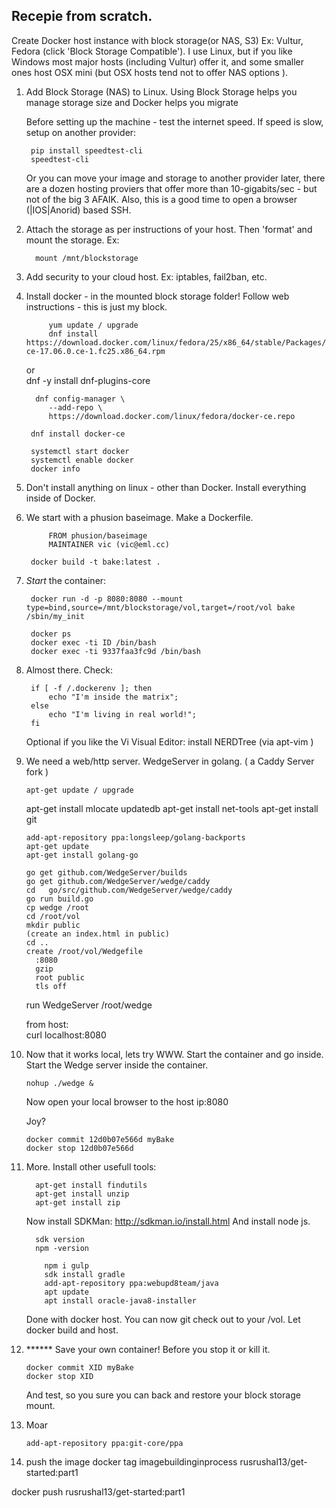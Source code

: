 
 
##  Recepie from scratch.

Create Docker host instance with block storage(or NAS, S3)
Ex: Vultur, Fedora (click 'Block Storage Compatible').
I use Linux, but if you like Windows most major hosts (including Vultur) offer it, and some smaller ones host OSX mini (but OSX hosts tend not to offer NAS options ).

1. Add Block Storage (NAS) to Linux.
Using Block Storage helps you manage storage size and Docker helps you migrate

	Before setting up the machine - test the internet speed. If speed is slow, setup on another provider:

		pip install speedtest-cli
		speedtest-cli
		
	Or you can move your image and storage to another provider later, there are a dozen hosting proviers that offer more than 10-gigabits/sec - but not of the big 3 AFAIK. Also, this is a good time to open a browser (|IOS|Anorid) based SSH.  
	

2. Attach the storage as per instructions of your host. Then 'format' and mount the storage. Ex:

    	 mount /mnt/blockstorage

3. Add security to your cloud host. Ex: iptables, fail2ban, etc.

4. Install docker - in the mounted block storage folder! Follow web instructions - this is just my block.


			yum update / upgrade
			dnf install https://download.docker.com/linux/fedora/25/x86_64/stable/Packages/docker-ce-17.06.0.ce-1.fc25.x86_64.rpm
	or		
	     dnf -y install dnf-plugins-core
	    
	     dnf config-manager \
	        --add-repo \
	        https://download.docker.com/linux/fedora/docker-ce.repo
	    
	    dnf install docker-ce
	    
	    systemctl start docker
	    systemctl enable docker
	    docker info

5. Don't install anything on linux - other than Docker. Install everything inside of Docker.

    
7. We start with a phusion baseimage. Make a Dockerfile. 
	
		    FROM phusion/baseimage
		    MAINTAINER vic (vic@eml.cc)
	     
	    docker build -t bake:latest .
 
8. *Start* the container:

	    docker run -d -p 8080:8080 --mount type=bind,source=/mnt/blockstorage/vol,target=/root/vol bake /sbin/my_init
	      
	    docker ps
	    docker exec -ti ID /bin/bash
	    docker exec -ti 9337faa3fc9d /bin/bash

9. Almost there. Check:
    
	    if [ -f /.dockerenv ]; then
	        echo "I'm inside the matrix";
	    else
	        echo "I'm living in real world!";
	    fi

	Optional if you like the Vi Visual Editor: install NERDTree (via apt-vim )


10. We need a web/http server. WedgeServer in golang. ( a Caddy Server fork )
		
		apt-get update / upgrade	    
	   apt-get install mlocate
	   updatedb
	    apt-get install net-tools
	    apt-get install git
	    
		add-apt-repository ppa:longsleep/golang-backports
		apt-get update
		apt-get install golang-go

	   	go get github.com/WedgeServer/builds
	    go get github.com/WedgeServer/wedge/caddy
	    cd   go/src/github.com/WedgeServer/wedge/caddy
	    go run build.go
	    cp wedge /root
	    cd /root/vol
	    mkdir public
	    (create an index.html in public)
	    cd ..
	    create /root/vol/Wedgefile
	      :8080
	      gzip
	      root public
	      tls off
	    
	run WedgeServer
	     /root/wedge

	from host:	
	     curl localhost:8080


11. Now that it works local, lets try WWW. Start the container and go inside. Start the Wedge server inside the container.

        nohup ./wedge &
  
  	Now open your local browser to the host ip:8080 
  	
  	Joy?

		docker commit 12d0b07e566d myBake
		docker stop 12d0b07e566d


11. More. Install other usefull tools: 

	      apt-get install findutils
	      apt-get install unzip
	      apt-get install zip
  
	Now install SDKMan: http://sdkman.io/install.html
	And install node js.

	      sdk version
	      npm -version
	
			npm i gulp
			sdk install gradle
			add-apt-repository ppa:webupd8team/java
			apt update
			apt install oracle-java8-installer
			

	Done with docker host. You can now git check out to your /vol. Let docker build and host.



11. ****** Save your own container! Before you stop it or kill it.

	    docker commit XID myBake
	    docker stop XID
    
    And test, so you sure you can back and restore your block storage mount. 

13. Moar

		add-apt-repository ppa:git-core/ppa

14. push the image
docker tag imagebuildinginprocess rusrushal13/get-started:part1

docker push rusrushal13/get-started:part1


